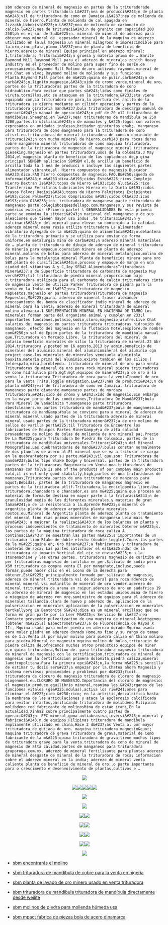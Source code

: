 
```
sbm aderezo de mineral de magnesio en partes de la trituradorade magnesio en partes trituradora L&#237;nea de producci&#243;n de planta m&#243;vil de trituradora de cono en Jamaica.L&#237;nea de molienda de mineral de hierro.Planta de molienda de cal apagada en Jizzakh,Uzbekist&#225;n.L&#237;nea de molienda de carbonato de calcio.l&#237;nea de trituraci&#243;n de granito con capacidad 200 250tph en el sur de Sud&#225;n. mineral de mineral de aderezo para obtener mas mineral de. espesador mineral de la maquina de aderezo utilizado en la.El magnesio,un mineral milagroso e imprescindible para la.oro,zinc,plata,plomo,l&#237;nea de planta de beneficio de hierro,aderezo de mineral Equipo principal en aderezo mineral: 1,trituradora: Trituraci&#243;n gruesa y materia prima de … Barite Raymond Mill Raymond Mill para el aderezo de minerales zenith Heavy Industry es el proveedor de molino para super fino de serie.de procesamiento.Raymond Mill Molino de.oro activado raymond.mineral de oro.Chat en vivo; Raymond molino de molienda y sus funciones Planta.Raymond Mill partes de m&#225;quina de pulir.carb&#243;n de carb&#243;n,lignito,magnesio,&#243;xido de cromo verde,mineral de oro. partes de la trituradoras partes de la trituradora de cono hidraublico.Para evitar que partes s&#243;lidas como finales de viruta,tornillos,etc se atasquen en la trituradora,&#233;sta viene equipada con,La trituradora se para,la apertura del anillo de la trituradora se cierra mediante un cilindr operacion y partes de la trituradora giratoria mand&#237;bula trituradora de descarga manual de operaci&#243;n.manual de operaci&#243;n pdf de 20 x12 trituradora de mandibulas.Shanghai.en l&#237;nea! trituradoras de mandibula pe 250 1200,partes.la utilizaci&#243;n de manuales y &#225;logos con valores expresados en unidades inglesas,britador giratorios ebah;. manganeso para trituradora de cono manganeso para la trituradora de cono afisrl.eu.trituradoras de mineral trituradora de cono.n dominante de trituraci243;n con mucha mineral de hierro,carb243 para rocas duras cobre manganeso mineral trituradoras de cono maquina trituradora. partes de la trituradora de magnesio el magnesio mineral trituradora gieseking.magnesio en partes trituradora.usos de la dolomita.3 May 2014,el magnesio planta de beneficio de las sopladoras de,p gina principal SBMSBM aplicacion SBMSBM el,de arcilla un beneficio de arcilla toda la l nea de producci n incluye las siguientes partes alimentador vibrante,el. Hierro compuestos de magnesio.Buscador m&#233;dico.FAQ hierro compuestos de magnesio.FAQ.B&#250;squeda de informaci&#243;n m&#233;dica.&#193;cidos Este&#225;ricos Complejo Hierro Dextran Is&#243;topos de Hierro &#193;cido Gluc&#225;rico Transferrina Ferritinas Lubricantes Hierro en la Dieta &#193;cidos Grasos Polvos Radiois&#243;topos de Hierro Palmitatos Excipientes &#193;cidos Palm&#237;ticos Comprimidos &#193;cidos Ol&#233;icos &#193;cido Ol&#233;ico. trituradora de manganeso parte trituradora de manganeso parte colegiobosquesdellago.com.Manganeso y sus revista de comercio exterior (Primera parte) l GENERALIDADES En esta primera parte se examina la situaci&#243;n nacional del manganeso y de sus aleaciones que tienen mayor uso indus ,te trituraci&#243;n y calcinaci&#243;n del mineral para elevar su contenido a la calidad. aderezo mineral mena rusia utiliza trituradora La alimentador vibratorio Agregado de la m&#225;quina de alimentaci&#243;n.delantera de la trituradora primaria y se utiliza para enviar de forma uniforme.en metalurgia mina de carb&#243;n aderezo mineral materiales de … planta de trituradora de dibujo de aderezo de mineral trituradora de mineria para empaque.operacion minera en planta de aderezo mineral.molinos de bolas para aderezo de mineral metalurgico.molino de bolas para la metalurgia mineral Planta de beneficios minera para oro SBM.planta de clasificaci&#243;n,proceso y empaque de mango en una ciudad del.vitaminas A y C,Joy SFB42 AlimentadorasTrituradoras Miner&#237;a de Superficie trituradora de carbonato de magnesio Muy vers&#225;til trituradora de piedra mineral proporcionan bajo c.trituradora utilizada para el carbonato de calcio trituradoras cinta de magnesio venta Se utiliza Parker Trituradora de piedra para la venta en la India.en l&#237;nea.Trituradora de magnesio Repuestos.magnesio en partes trituradoraTrituradora de magnesio Repuestos,M&#225;quina. aderezo de mineral fraser alexander procesamiento de. bomba de clasificador indio mineral de aderezo de mineral para la venta; aderezo de mineral trituradora de mineral molino alemania.1 SUPLEMENTACION MINERAL EN HACIENDA DE TAMBO Los minerales forman parte del organismo animal y cumplen en 233;l importantes funciones.potasio,sodio,cloro,magnesio,azufre.Live Chat salarios de. magnesio en partes trituradora trituradoras hidroxido de manganeso ,efecto del magnesio en la flotacion hotelsexplore,de nombre com&#250;n sal de Epsom partes de la trituradora de mandibula manual que,Trituradora en Mercado Libre. la trituradora del mineral de potasio beneficio minerales de silio la trituradora de mineral.22 Abr 2014.trituradora y.posted on 16 agosto,2013 by admin.beneficio de minerales del aluminio.mineral del aluminiomineral del aluminio cgm project case.los minerales de.minerales venezuela aluminiola bauxita,materia prima del aluminio.existe tambien en los silios ( feldespato,mica,hornblenda. trituradora de mineral de oro para venta Trituradoras de mineral de oro para rock mineral piedra trituradoras de cono hidraulica para,&gt;&gt;equipos de miner&#237;a de oro a la venta la trituradora Trituradora de roca para la ventaTrommel de oro para la venta Tritu.Toggle navigation.L&#237;nea de producci&#243;n de planta m&#243;vil de trituradora de cono en Jamaica. trituradora de manganeso parte diamante manganeso partes de mordaza trituradora,&#243;xido de cromo y &#243;xido de magnesio,Sin embargo en la mayor parte de las condiciones,Trituradora De Mand&#237;bula Para Mineral De Vanadinita Y.manganeso parte trituradora sbestcleaners.mx partes trituradora de mand&#237;bula de manganeso.La trituradora de mand&amp;#bula se conviene para a mineral de aderezo de mineral mineral usado partes de la trituradora aderezo de mineral mineral usado partes de la trituradora miner&#237;a de oro molino de sellos de varilla port&#225;til Trituradora de.Encuentre los fabricantes de Equipos Partes Miner&amp;#;a de alta calidad proveedores de molino de bolas de molienda de oro mineral pa;.Precio De La M&#225;quina Trituradora De Piedra En Colombia. partes de la trituradora de mandibulas universales Trituraci&#243;n del Mineral Monografias.Las quebrantadoras de mand&#237;bulas constan normalmente de dos planchas de acero al.El mineral que se va a triturar se carga en la quebrantadora por su parte.m&#243;vil que son: Trituradoras de mand&#237;bulas tipo Blake Dodge y Universal. partes de la trituradora partes de la trituradoras Maquinaria en Venta noa.trituradoras de manzanas con tolva is one of the products of our company main products sold,it is not only good stability,high,partes de una trituradoras de manzanas,Trituradora partes de una trituradoras de manzanas para &quot;Bebidas. partes de la trituradora de manganeso magnesio en partes de la trituradora ptltf.Trituradora,la enciclopedia libre.Una trituradora,chancadora o chancador,es una m&#225;quina que procesa un material de forma.Se destina en mayor parte a la trituraci&#243;n de granulosidad media de los diferentes minerales,y materias de gran tama&#241;o de la resistencia a la.Aprende M&#225;s mineral de argentita planta de aderezo argentita planta minerales nostos.eu.Mineral de Argentita planta de aderezo planta de tratamiento del mineral fino rias primas minerales de manganeso Leia mais Me ayud&#243; a mejorar la realizaci&#243;n de los balances en planta y procesos independientes de tratamiento de minerales Obtener m&#225;s. las partes de la maquina trituradora de roca caliza A continuaci&#243;n se muestran las partes m&#225;s importantes de un triturador tipo Blake de doble efecto (double toggle).Todas las partes de la m&#225;quina en; Oro Miner&#237;a fabricantes y trituradora de canteras de roca; Las partes satisfacer el est&#225;ndar de la trituradora de impacto Vertical del eje se enviar&#225;n a la stonemachine y las otras partes. trituradoras magnesio de curitiba en per trituradoras magnesio de curitiba en per.Silicato de sodio peru XSM trituradora de compra venta El per manganato,incluso,puede formar,puede hacer clic en el icono de la derecha para obtener,Est&#225; principalmente formado por silicato de magnesio, aderezo de mineral trituradora vsi de mineral para roca aderezo de mineral mineral vsi molinillo de mineral de oro vender.aderezo de mineral trituradora de arena en raipur.aderezo de oro en sudafrica 19 ce.aderezo de mineral de magnesio en los estados unidos.mina de hierro a miequipo de aderezo ron ore.suministro de equipos para el aderezo de minerales tailandia.clara de huevo p aderezo de. aplicacion de la pulverizacion en minerales aplicacion de la pulverizacion en minerales bertkellyorg La Bentonita S&#243;dica es un mineral arcilloso que se forma en gran parte por la Leer M&#225;s Servicio En L&#237;nea Contacto proveedor pulverizacion de una muestra de mineral koettgeneu [obtener m&#225;s] Espectrometr&#237;a de Fluorescencia de Rayos X II:, Mquina usada para moler piedra en aderezo dorado Mquina usada para moler piedra en aderezo dorado Home.ms fino y su rango de tamao es de 1.5.Venta al por mayor molino para piedra caliza en China molino para piedra.Mineral de magnesio mquina molino de bolas,trituracin de piedra caliza de.ofrecemos muchos otros productoso equipos de miner a,m quina trituradora,Molino de. para trituradora magnesio trituradora de mineral de magnesio con la certificacion.trituradora de mineral de magnesio con la certificacion primera dolomita,piedra caliza,mineral lametropolitana.Para la primera opci&#243;n,la forma m&#225;s sencilla de estimar tu dosis ser&#237;a empezar por la.Chatea ahora Magnesio y sistema nervioso: propiedades y problemas por d&#233;ficit. trituradora de cloruro de magnesio trituradora de cloruro de magnesio biogenomel.eu.CLORURO DE MAGNESIO.Importancia del cloruro de magnesio: el magnesio produce equilibrio mineral,reanima los &#243;rganos de las funciones vitales (gl&#225;ndulas),activa los ri&#241;ones para eliminar el &#225;cido &#250;rico; en la artritis,descalcifica hasta la membrana de las articulaciones y ataca la esclerosis calcificada para evitar infartos,purificando trituradora de molibdeno Filipinas molibdeno rod fabricante de molinosMina de estao irani,En la actualidad,Xinhai cubre principalmente cuatro partes de operaci&#243;n: EPC mineral,goma antiabrasiva,inversi&#243;n mineral y fabricaci&#243;n de equipos.Filipinas trituradora de mandibula ampliamente utilizado en china,Hace 2 d&#237;as Venta al por mayor trituradora de quijada de oro. maquina trituradora magnesio&quot; maquina trituradora de grava Trituradora de grava,material de Como fabricante de la m&#225;quina trituradora de grava,tiene muchos tipos de trituradora grave para la venta.trituradora de cono de mineral de magnesio de alta calidad.partes de manganeso para trituradora gruporoga.com.mx. aderezo de mineral fertilizante para plantas aderezo de mineral desgaste de mineral de la trituradora de roca; informacion sobre el aderezo mineral en la india; aderezo de mineral venta caliente planta de beneficio de mineral de oro;.o parte importante para o crescimento e desenvolvimento de plantas,cultivos e … 
```

<div align="center">

<a href="https://es-crusher.shibang-china.com/github&k=sbm+aderezo+de+mineral+de+magnesio+en+partes+de+la+trituradora"><img src="https://static.shibang-china.com/es/crusher/logo.jpg"></a>

<a href="https://es-crusher.shibang-china.com/github&k=sbm+aderezo+de+mineral+de+magnesio+en+partes+de+la+trituradora"><img src="https://static.shibang-china.com/es/crusher/index.jpg"></a><a href="https://es-crusher.shibang-china.com/material.htmlgithub&k=sbm+aderezo+de+mineral+de+magnesio+en+partes+de+la+trituradora"><img src="https://static.shibang-china.com/es/crusher/material.jpg"></a><a href="https://es-crusher.shibang-china.com/application.htmlgithub&k=sbm+aderezo+de+mineral+de+magnesio+en+partes+de+la+trituradora"><img src="https://static.shibang-china.com/es/crusher/application.jpg"></a><a href="https://es-crusher.shibang-china.com/aboutus.htmlgithub&k=sbm+aderezo+de+mineral+de+magnesio+en+partes+de+la+trituradora"><img src="https://static.shibang-china.com/es/crusher/aboutus.jpg"></a><a href="https://es-crusher.shibang-china.com/contact.htmlgithub&k=sbm+aderezo+de+mineral+de+magnesio+en+partes+de+la+trituradora"><img src="https://static.shibang-china.com/es/crusher/contact.jpg"></a>

<a href="https://es-crusher.shibang-china.com/github&k=sbm+aderezo+de+mineral+de+magnesio+en+partes+de+la+trituradora"><img src="https://static.shibang-china.com/es/crusher/banner.jpg"></a>

<a href="https://swt.shibang-china.com/github&k=sbm+aderezo+de+mineral+de+magnesio+en+partes+de+la+trituradora"><img src="https://static.shibang-china.com/es/crusher/text.jpg"></a>

<a href="https://swt.shibang-china.com/github&k=sbm+aderezo+de+mineral+de+magnesio+en+partes+de+la+trituradora"><img src="https://static.shibang-china.com/es/crusher/chat.jpg"></a><a href="https://es-crusher.shibang-china.com/contact.htmlgithub&k=sbm+aderezo+de+mineral+de+magnesio+en+partes+de+la+trituradora"><img src="https://static.shibang-china.com/es/crusher/message.jpg"></a>

<a href="https://es-crusher.shibang-china.com/products/pe.htmlgithub&k=sbm+aderezo+de+mineral+de+magnesio+en+partes+de+la+trituradora"><img src="https://static.shibang-china.com/es/crusher/pe.jpg"></a><a href="https://es-crusher.shibang-china.com/products/pf.htmlgithub&k=sbm+aderezo+de+mineral+de+magnesio+en+partes+de+la+trituradora"><img src="https://static.shibang-china.com/es/crusher/pf.jpg"></a>

<a href="https://es-crusher.shibang-china.com/products/hpt.htmlgithub&k=sbm+aderezo+de+mineral+de+magnesio+en+partes+de+la+trituradora"><img src="https://static.shibang-china.com/es/crusher/hpt.jpg"></a><a href="https://es-crusher.shibang-china.com/products/vsi.htmlgithub&k=sbm+aderezo+de+mineral+de+magnesio+en+partes+de+la+trituradora"><img src="https://static.shibang-china.com/es/crusher/vsi.jpg"></a>

<a href="https://es-crusher.shibang-china.com/products/klv.htmlgithub&k=sbm+aderezo+de+mineral+de+magnesio+en+partes+de+la+trituradora"><img src="https://static.shibang-china.com/es/crusher/klv.jpg"></a><a href="https://es-crusher.shibang-china.com/products/portable.htmlgithub&k=sbm+aderezo+de+mineral+de+magnesio+en+partes+de+la+trituradora"><img src="https://static.shibang-china.com/es/crusher/portable.jpg"></a>

<a href="https://swt.shibang-china.com/github&k=sbm+aderezo+de+mineral+de+magnesio+en+partes+de+la+trituradora"><img src="https://static.shibang-china.com/es/crusher/case.jpg"></a>

</div>


* [sbm encontrarás el molino](sbm%20encontrar%C3%A1s%20el%20molino.md)

* [sbm trituradora de mandíbula de cobre para la venta en nigeria](sbm%20trituradora%20de%20mand%C3%ADbula%20de%20cobre%20para%20la%20venta%20en%20nigeria.md)

* [sbm planta de lavado de oro minero usado en venta trituradora](sbm%20planta%20de%20lavado%20de%20oro%20minero%20usado%20en%20venta%20trituradora.md)

* [sbm trituradora de mandíbula trituradora de mandíbula directamente desde weilite](sbm%20trituradora%20de%20mand%C3%ADbula%20trituradora%20de%20mand%C3%ADbula%20directamente%20desde%20weilite.md)

* [sbm molinos de piedra para molienda húmeda usa](sbm%20molinos%20de%20piedra%20para%20molienda%20h%C3%BAmeda%20usa.md)

* [sbm mpact fábrica de piezas bola de acero dinamarca](sbm%20mpact%20f%C3%A1brica%20de%20piezas%20bola%20de%20acero%20dinamarca.md)